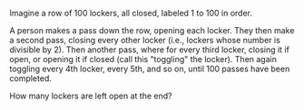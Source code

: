 Imagine a row of 100 lockers, all closed, labeled 1 to 100 in order.

A person makes a pass down the row, opening each locker.
They then make a second pass, closing every other locker (i.e., lockers whose number is divisible by 2).
Then another pass, where for every third locker, closing it if open, or opening it if closed (call this "toggling" the locker).
Then again toggling every 4th locker, every 5th, and so on, until 100 passes have been completed.

How many lockers are left open at the end?

